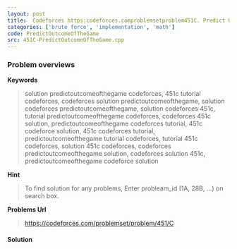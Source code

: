 ```yaml
---
layout: post
title:  Codeforces https:codeforces.comproblemsetproblem451C. Predict Outcome of the Game solution
categories: ['brute force', 'implementation', 'math']
code: PredictOutcomeOfTheGame
src: 451C-PredictOutcomeOfTheGame.cpp
---
```

### **Problem overviews**

**Keywords**
> solution predictoutcomeofthegame codeforces, 451c tutorial codeforces, codeforces solution predictoutcomeofthegame, solution codeforces predictoutcomeofthegame, solution codeforces 451c, tutorial predictoutcomeofthegame codeforces, codeforces 451c solution, predictoutcomeofthegame codeforces tutorial, 451c codeforce solution, 451c codeforces tutorial, predictoutcomeofthegame tutorial codeforces, tutorial 451c codeforces, solution 451c codeforces, codeforces predictoutcomeofthegame solution, codeforces solution 451c, predictoutcomeofthegame codeforce solution

**Hint**
> To find solution for any problems, Enter probleam_id (1A, 28B, ...) on search box. 

**Problems Url**
> https://codeforces.com/problemset/problem/451/C

#### **Solution**



